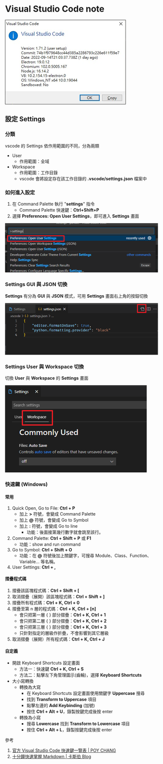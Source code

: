 # Visual Studio Code note

![Visual Studio Code about](res/img/vscode_about.jpg)

## 設定 Settings
### 分類
vscode 的 Settings 依作用範圍的不同，分為兩類
- User
  - 作用範圍：全域
- Workspace
  - 作用範圍：工作目錄
  - vscode 會將設定存在該工作目錄的 **.vscode/settings.json** 檔案中
### 如何進入設定
1. 在 Command Palette 執行 "**settings**" 指令
   - Command Palette 快速鍵：**Ctrl+Shift+P**
2. 選擇 **Preferences: Open User Settings**，即可進入 **Settings** 畫面

![picture 6](res/img/162644d542071cf901263b98f04dbff5f59688e19cc5ccf27370552e787b2077.png)

### Settings GUI 與 JSON 切換
**Settings** 有分為 **GUI** 與 **JSON** 模式，可用 **Settings** 畫面右上角的按鈕切換

![picture 5](res/img/90a148fa365324ed82001ce7e86785dd7628833485ff33eaca558c2d71587311.png)

### Settings User 與 Workspace 切換
切換 **User** 與 **Workspace** 的 **Settings** 畫面

![picture 7](res/img/cf5707b389b51bf4d86e36cf1202d017019a48fd4e7a7d13d10c9c1be3283cbe.png)

### 快速鍵 (Windows)
#### 常用
1. Quick Open, Go to File: **Ctrl + P**
   - 加上 **>** 符號，會變成 Command Palette
   - 加上 **@** 符號，會變成 Go to Symbol
   - 加上 **:** 符號，會變成 Go to line
     - 功能：後面接第幾行數字就會跳至該行。
2. Command Palette: **Ctrl + Shift + P** 或 **F1**
   - 功能：show and run command
3. Go to Symbol: **Ctrl + Shift + O**
   - 功能：在 **@** 符號後加上關鍵字，可搜尋 Module、Class、Function、Variable... 等名稱。
4. User Settings: **Ctrl + ,**
#### 摺疊程式碼
1. 摺疊該區塊程式碼：**Ctrl + Shift + [**
2. 取消摺疊（展開）該區塊程式碼：**Ctrl + Shift + ]**
3. 摺疊所有程式碼：**Ctrl + K, Ctrl + 0**
4. 摺疊至第 n 層的程式碼：**Ctrl + K, Ctrl + [n]**
   - 會只把第一層 { } 部分摺疊：**Ctrl + K, Ctrl + 1**
   - 會只把第二層 { } 部分摺疊：**Ctrl + K, Ctrl + 2**
   - 會只把第三層 { } 部分摺疊：**Ctrl + K, Ctrl + 3**
   - 只針對指定的層級作折疊，不會影響到其它層級
5. 取消摺疊（展開）所有程式碼：**Ctrl + K, Ctrl + J**
#### 自定義
- 開啟 Keyboard Shortcuts 設定畫面
  - 方法一：快速鍵 **Ctrl + K, Ctrl + S**
  - 方法二：點擊左下角管理圖示(齒輪)，選擇 **Keyboard Shortcuts**
- 大小寫轉換
  - 轉換為大寫
    - 在 Keyboard Shortcuts 設定畫面使用關鍵字 **Uppercase** 搜尋
    - 找到 **Transform to Uppercase** 項目
    - 點擊左邊的 **Add Keybinding** (加號)
    - 按住 **Ctrl + Alt + U**，錄製按鍵完成後按 enter
  - 轉換為小寫
    - 搜尋 **Lowercase** 找到 **Transform to Lowercase** 項目
    - 按住 **Ctrl + Alt + L**，錄製按鍵完成後按 enter

參考
1. [官方 Visual Studio Code 快速鍵一覽表 | POY CHANG](https://blog.poychang.net/vscode-shortcuts/)
2. [十分鐘快速掌握 Markdown | 卡斯伯 Blog](https://www.casper.tw/development/2019/11/23/ten-mins-learn-markdown/)
